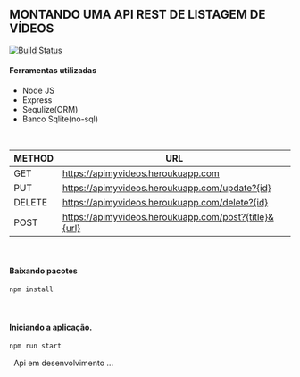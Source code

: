 ## MONTANDO UMA API REST DE LISTAGEM DE VÍDEOS

[![Build Status](https://travis-ci.org/joemccann/dillinger.svg?branch=master)](https://travis-ci.org/joemccann/dillinger)

#### Ferramentas utilizadas

- Node JS
- Express
- Sequlize(ORM)
- Banco Sqlite(no-sql)

&nbsp;

|METHOD | URL | 
| ------ | ------ |
| GET | https://apimyvideos.heroukuapp.com |
| PUT | https://apimyvideos.heroukuapp.com/update?{id} |
| DELETE | https://apimyvideos.heroukuapp.com/delete?{id} |
| POST | https://apimyvideos.heroukuapp.com/post?{title}&{url} |

&nbsp;
#### Baixando pacotes
``` bash
npm install
```
&nbsp;
#### Iniciando a aplicação.
``` bash
npm run start
```

&nbsp;
Api em desenvolvimento ...
